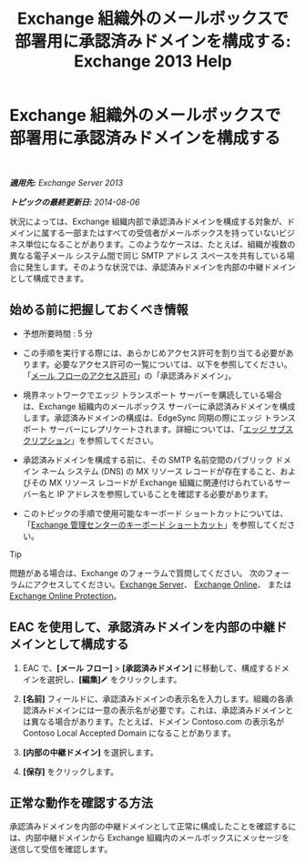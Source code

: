 ﻿---
title: 'Exchange 組織外のメールボックスで部署用に承認済みドメインを構成する: Exchange 2013 Help'
TOCTitle: Exchange 組織外のメールボックスで部署用に承認済みドメインを構成する
ms:assetid: ff46310b-5392-4eac-97bc-d39d397e1ce1
ms:mtpsurl: https://technet.microsoft.com/ja-jp/library/JJ657737(v=EXCHG.150)
ms:contentKeyID: 49896572
ms.date: 04/24/2018
mtps_version: v=EXCHG.150
ms.translationtype: HT
---

# Exchange 組織外のメールボックスで部署用に承認済みドメインを構成する

 

_**適用先:** Exchange Server 2013_

_**トピックの最終更新日:** 2014-08-06_

状況によっては、Exchange 組織内部で承認済みドメインを構成する対象が、ドメインに属する一部またはすべての受信者がメールボックスを持っていないビジネス単位になることがあります。このようなケースは、たとえば、組織が複数の異なる電子メール システム間で同じ SMTP アドレス スペースを共有している場合に発生します。そのような状況では、承認済みドメインを内部の中継ドメインとして構成できます。

## 始める前に把握しておくべき情報

  - 予想所要時間 : 5 分

  - この手順を実行する際には、あらかじめアクセス許可を割り当てる必要があります。必要なアクセス許可の一覧については、以下を参照してください。「[メール フローのアクセス許可](mail-flow-permissions-exchange-2013-help.md)」の「承認済みドメイン」。

  - 境界ネットワークでエッジ トランスポート サーバーを購読している場合は、Exchange 組織内のメールボックス サーバーに承認済みドメインを構成します。承認済みドメインの構成は、EdgeSync 同期の際にエッジ トランスポート サーバーにレプリケートされます。詳細については、「[エッジ サブスクリプション](edge-subscriptions-exchange-2013-help.md)」を参照してください。

  - 承認済みドメインを構成する前に、その SMTP 名前空間のパブリック ドメイン ネーム システム (DNS) の MX リソース レコードが存在すること、およびその MX リソース レコードが Exchange 組織に関連付けられているサーバー名と IP アドレスを参照していることを確認する必要があります。

  - このトピックの手順で使用可能なキーボード ショートカットについては、「[Exchange 管理センターのキーボード ショートカット](keyboard-shortcuts-in-the-exchange-admin-center-exchange-online-protection-help.md)」を参照してください。


> [!TIP]
> 問題がある場合は、Exchange のフォーラムで質問してください。 次のフォーラムにアクセスしてください。<A href="https://go.microsoft.com/fwlink/p/?linkid=60612">Exchange Server</A>、 <A href="https://go.microsoft.com/fwlink/p/?linkid=267542">Exchange Online</A>、 または <A href="https://go.microsoft.com/fwlink/p/?linkid=285351">Exchange Online Protection</A>。



## EAC を使用して、承認済みドメインを内部の中継ドメインとして構成する

1.  EAC で、**\[メール フロー\]** \> **\[承認済みドメイン\]** に移動して、構成するドメインを選択し、**\[編集\]**![編集アイコン](images/Bb124582.6f53ccb2-1f13-4c02-bea0-30690e6ea71d(EXCHG.150).gif "編集アイコン") をクリックします。

2.  **\[名前\]** フィールドに、承認済みドメインの表示名を入力します。組織の各承認済みドメインには一意の表示名が必要です。これは、承認済みドメインとは異なる場合があります。たとえば、ドメイン Contoso.com の表示名が Contoso Local Accepted Domain になることがあります。

3.  **\[内部の中継ドメイン\]** を選択します。

4.  **\[保存\]** をクリックします。

## 正常な動作を確認する方法

承認済みドメインを内部の中継ドメインとして正常に構成したことを確認するには、内部中継ドメインから Exchange 組織内のメールボックスにメッセージを送信して受信を確認します。

